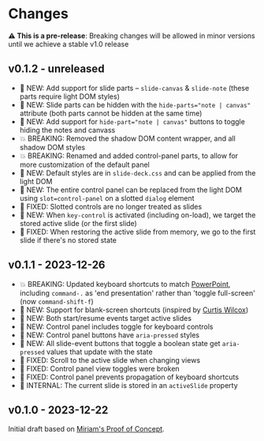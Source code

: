 # Changes

**⚠️ This is a pre-release**:
Breaking changes will be allowed in minor versions
until we achieve a stable v1.0 release

## v0.1.2 - unreleased

- 🚀 NEW: Add support for slide parts – `slide-canvas` & `slide-note`
  (these parts require light DOM styles)
- 🚀 NEW: Slide parts can be hidden
  with the `hide-parts="note | canvas"` attribute
  (both parts cannot be hidden at the same time)
- 🚀 NEW: Add support for `hide-part="note | canvas"` buttons
  to toggle hiding the notes and canvass
- 💥 BREAKING: Removed the shadow DOM content wrapper,
  and all shadow DOM styles
- 💥 BREAKING: Renamed and added control-panel parts,
  to allow for more customization of the default panel
- 🚀 NEW: Default styles are in `slide-deck.css`
  and can be applied from the light DOM
- 🚀 NEW: The entire control panel can be replaced
  from the light DOM using `slot=control-panel`
  on a slotted `dialog` element
- 🐞 FIXED: Slotted controls are no longer treated as slides
- 🚀 NEW: When `key-control` is activated (including on-load),
  we target the stored active slide (or the first slide)
- 🐞 FIXED: When restoring the active slide from memory,
  we go to the first slide if there's no stored state

## v0.1.1 - 2023-12-26

- 💥 BREAKING: Updated keyboard shortcuts
  to match [PowerPoint](https://support.microsoft.com/en-us/office/use-keyboard-shortcuts-to-deliver-powerpoint-presentations-1524ffce-bd2a-45f4-9a7f-f18b992b93a0#bkmk_frequent_macos),
  including `command-.` as 'end presentation'
  rather than 'toggle full-screen' (now `command-shift-f`)
- 🚀 NEW: Support for blank-screen shortcuts
  (inspired by [Curtis Wilcox](https://codepen.io/ccwilcox/details/NWJWwOE))
- 🚀 NEW: Both start/resume events target active slides
- 🚀 NEW: Control panel includes toggle for keyboard controls
- 🚀 NEW: Control panel buttons have `aria-pressed` styles
- 🚀 NEW: All slide-event buttons that toggle a boolean state
  get `aria-pressed` values that update with the state
- 🐞 FIXED: Scroll to the active slide when changing views
- 🐞 FIXED: Control panel view toggles were broken
- 🐞 FIXED: Control panel prevents propagation of keyboard shortcuts
- 👀 INTERNAL: The current slide is stored in an `activeSlide` property

## v0.1.0 - 2023-12-22

Initial draft
based on
[Miriam's Proof of Concept](https://codepen.io/miriamsuzanne/pen/eYXOLjE?editors=1010).
